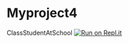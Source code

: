 # Myproject4
 ClassStudentAtSchool
[![Run on Repl.it](https://repl.it/badge/github/Huynhkimphat/Myproject4)](https://repl.it/github/Huynhkimphat/Myproject4)